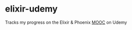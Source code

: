 # elixir-udemy
Tracks my progress on the Elixir &amp; Phoenix [MOOC](https://www.udemy.com/the-complete-elixir-and-phoenix-bootcamp-and-tutorial) on Udemy 
